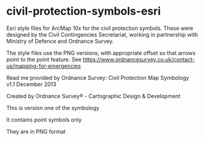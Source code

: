 # civil-protection-symbols-esri

Esri style files for ArcMap 10x for the civil protection symbols.  These were designed by the Civil Contingencies Secretariat, working in partnership with Ministry of Defence and Ordnance Survey.

The style files use the PNG versions, with appropriate offset so that arrows point to the point feature. See https://www.ordnancesurvey.co.uk/contact-us/mapping-for-emergencies

Read me provided by Ordnance Survey:
Civil Protection Map Symbology v1.1
December 2013

Created by Ordnance Survey® - Cartographic Design & Development

This is version one of the symbology

It contains point symbols only

They are in PNG format
